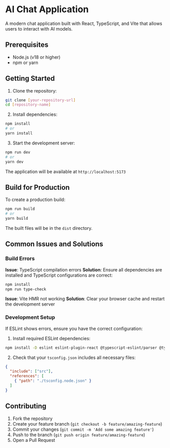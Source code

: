 # AI Chat Application

A modern chat application built with React, TypeScript, and Vite that allows users to interact with AI models.

## Prerequisites

- Node.js (v18 or higher)
- npm or yarn

## Getting Started

1. Clone the repository:
```bash
git clone [your-repository-url]
cd [repository-name]
```

2. Install dependencies:
```bash
npm install
# or
yarn install
```

3. Start the development server:
```bash
npm run dev
# or
yarn dev
```

The application will be available at `http://localhost:5173`

## Build for Production

To create a production build:
```bash
npm run build
# or
yarn build
```

The built files will be in the `dist` directory.

## Common Issues and Solutions

### Build Errors

**Issue**: TypeScript compilation errors
**Solution**: Ensure all dependencies are installed and TypeScript configurations are correct:
```bash
npm install
npm run type-check
```

**Issue**: Vite HMR not working
**Solution**: Clear your browser cache and restart the development server

### Development Setup

If ESLint shows errors, ensure you have the correct configuration:

1. Install required ESLint dependencies:
```bash
npm install -D eslint eslint-plugin-react @typescript-eslint/parser @typescript-eslint/eslint-plugin
```

2. Check that your `tsconfig.json` includes all necessary files:
```json
{
  "include": ["src"],
  "references": [
    { "path": "./tsconfig.node.json" }
  ]
}
```

## Contributing

1. Fork the repository
2. Create your feature branch (`git checkout -b feature/amazing-feature`)
3. Commit your changes (`git commit -m 'Add some amazing feature'`)
4. Push to the branch (`git push origin feature/amazing-feature`)
5. Open a Pull Request
